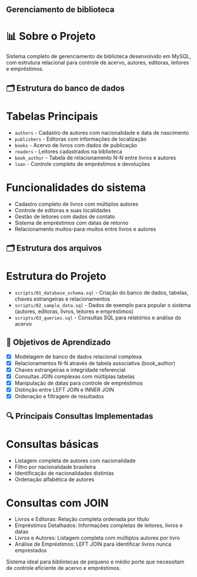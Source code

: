 ## Gerenciamento de biblioteca

# 📊 Sobre o Projeto
Sistema completo de gerenciamento de biblioteca desenvolvido em MySQL, com estrutura relacional para controle de acervo, autores, editoras, leitores e empréstimos.

## 🗂️ Estrutura do banco de dados

# Tabelas Principais
- `authors` - Cadastro de autores com nacionalidade e data de nascimento
- `publishers` - Editoras com informações de localização
- `books` - Acervo de livros com dados de publicação
- `readers` - Leitores cadastrados na biblioteca
- `book_author` - Tabela de relacionamento N-N entre livros e autores
- `loan` - Controle completo de empréstimos e devoluções

# Funcionalidades do sistema
- Cadastro completo de livros com múltiplos autores
- Controle de editoras e suas localidades
- Gestão de leitores com dados de contato
- Sistema de empréstimos com datas de retorno
- Relacionamento muitos-para-muitos entre livros e autores


## 🗂️ Estrutura dos arquivos

# Estrutura do Projeto
- `scripts/01_database_schema.sql` - Criação do banco de dados, tabelas, chaves estrangeiras e relacionamentos
- `scripts/02_sample_data.sql` - Dados de exemplo para popular o sistema (autores, editoras, livros, leitores e empréstimos)
- `scripts/03_queries.sql` - Consultas SQL para relatórios e análise do acervo


##  🎯 Objetivos de Aprendizado
- [x] Modelagem de banco de dados relacional complexa
- [x] Relacionamentos N-N através de tabela associativa (book_author)
- [x] Chaves estrangeiras e integridade referencial
- [x] Consultas JOIN complexas com múltiplas tabelas
- [x] Manipulação de datas para controle de empréstimos
- [x] Distinção entre LEFT JOIN e INNER JOIN
- [x] Ordenação e filtragem de resultados

## 🔍 Principais Consultas Implementadas

# Consultas básicas
- Listagem completa de autores com nacionalidade
- Filtro por nacionalidade brasileira
- Identificação de nacionalidades distintas
- Ordenação alfabética de autores

# Consultas com JOIN
- Livros e Editoras: Relação completa ordenada por título
- Empréstimos Detalhados: Informações completas de leitores, livros e datas
- Livros e Autores: Listagem completa com múltiplos autores por livro
- Análise de Empréstimos: LEFT JOIN para identificar livros nunca emprestados

Sistema ideal para bibliotecas de pequeno e médio porte que necessitam de controle eficiente de acervo e empréstimos.